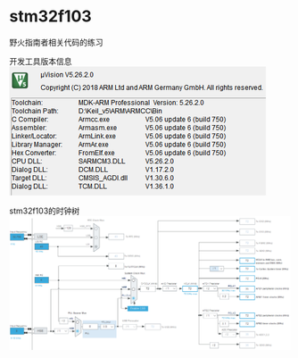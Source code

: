 # stm32f103
野火指南者相关代码的练习

开发工具版本信息
![开发工具版本信息](https://github.com/ysx0505/stm32f103/blob/master/000.PNG)

stm32f103的时钟树
![stm32f103的时钟树](https://github.com/ysx0505/stm32f103/blob/master/001.PNG)
